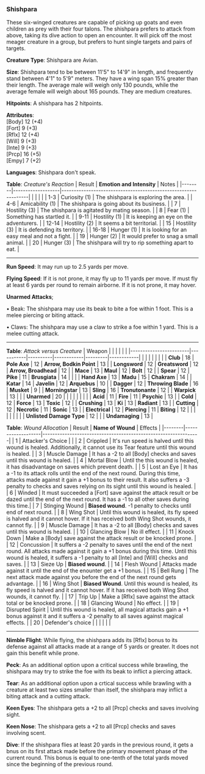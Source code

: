 
### Shishpara
These six-winged creatures are capable of picking up goats and even children as prey with their four talons. The shishpara prefers to attack from above, taking its dive action to open an encounter. It will pick off the most meager creature in a group, but prefers to hunt single targets and pairs of targets.

**Creature Type**: Shishpara are Avian.

**Size**: Shishpara tend to be between 11'5" to 14'9" in length, and frequently stand between 4'1" to 5'9" meters. They have a wing span 15% greater than their length. The average male will weigh only 130 pounds, while the average female will weigh about 165 pounds. They are medium creatures.

**Hitpoints**: A shishpara has 2 hitpoints.

**Attributes**:  
[Body] 12 (+4)  
[Fort] 9 (+3)  
[Rflx] 12 (+4)  
[Will] 9 (+3)  
[Inte] 9 (+3)  
[Prcp] 16 (+5)  
[Empy] 7 (+2)  

**Languages**: Shishpara don't speak.

**Table**: *Creature's Reaction*
| Result | **Emotion and Intensity** | Notes        |
|--------|-------------------|----------------------------------------------------------------|
|        |                                                |                                   |
|   1-3  | Curiosity (1) | The shishpara is exploring the area. |
|   4-6  | Amicability (1)  | The shishpara is going about its business. |
|   7    | Hostility (3) | The shishpara is agitated by mating season. |
|   8    | Fear (1)      | Something has startled it. |
|  9-11  | Hostility (1) | It is keeping an eye on the adventurers. |
|  12-14 | Hostility (2) | It seems a bit territorial. |
|   15   | Hostility (3) | It is defending its territory. |
|  16-18 | Hunger (1)    | It is looking for an easy meal and not a fight. |
|    19  | Hunger (2)    | It would prefer to snag a small animal. |
|   20   | Hunger (3)    | The shishpara will try to rip something apart to eat. |

-----

**Run Speed**: It may run up to 2.5 yards per move.

**Flying Speed**: If it is not prone, it may fly up to 11 yards per move. If must fly at least 6 yards per round to remain airborne. If it is not prone, it may hover.

**Unarmed Attacks**;

 • Beak: The shishpara may use its beak to bite a foe within 1 foot. This is a melee piercing or biting attack.

 • Claws: The shishpara may use a claw to strike a foe within 1 yard. This is a melee cutting attack.

-----

**Table**: *Attack versus Creature*
| Weapon                 |          |            |         |            |         |
|------------------------|-----------|----------|------------|---------|------------|
|                        |          |            |         |            |         |
| **Club**                | 18   | **Pole Axe** | 12     | **Arrow, Bodkin Point**    | 13    |
| **Longsword**              | 12     | **Greatsword** | 12     | **Arrow, Broadhead**       | 12    |
| **Mace**                   | 13     | **Maul** | 12    | **Bolt** | 12    |
| **Spear**                  | 12     | **Pike** | 11     | **Brusgiata** | 14     |  |     |
| **Hand Axe**               | 13     | **Madu** | 15     | **Chakram** | 14    |
| **Katar**                  | 14     | **Javelin** | 12    | **Arquebus** | 10    |
| **Dagger**                 | 12     | **Throwing Blade** | 16   | **Musket** |  9    |
| **Morningstar**            | 13     | **Sling** | 16    | **Tronutonante** | 12    |
| **Warpick**                | 13     |  |  |  **Unarmed** |   20  |
|                        |           |          |            |         |            |
| **Acid**                   | 11     | **Fire** | 11     | **Psychic** | 13     |
| **Cold**                   | 12     | **Force** | 13     | **Toxic**  | 12     |
| **Crushing**               | 13     | **Ki** | 13     | **Radiant** | 13     |
| **Cutting**                | 12     | **Necrotic** | 11     | **Sonic** | 13    |
| **Electrical**             | 12     | **Piercing** | 11     | **Biting** | 12    |
|                        |           |          |            |         |            |
| **Unlisted Damage Type** | 12 |    |     | **Undamaging** | 13 |

**Table**: *Wound Allocation*
| Result | **Name of Wound** | Effects                                                        |
|--------|-------------------|----------------------------------------------------------------|
|   1    | Attacker's Choice |                                                                |
|   2    | Crippled          | It's run speed is halved until this wound is healed. Additionally, it cannot use its Tear feature until this wound is healed.      |
|   3    | Muscle Damage     | It has a -2 to all [Body] checks and saves until this wound is healed. |
|   4    | Mortal Blow       | Until the this wound is healed, it has disadvantage on saves which prevent death. |
|   5    | Lost an Eye       | It has a -1 to its attack rolls until the end of the next round. During this time, attacks made against it gain a +1 bonus to their result. It also suffers a -3 penalty to checks and saves relying on its sight until this wound is healed. |
|   6    | Winded            | It must succeeded a [Fort] save against the attack result or be dazed until the end of the next round. It has a -1 to all other saves during this time.|
|   7    | Stinging Wound    | **Biased wound**. -1 penalty to checks until end of next round. |
|   8    | Wing Shot         | Until this wound is healed, its fly speed is halved and it cannot hover. If it has received both Wing Shot wounds, it cannot fly. |
|   9    | Muscle Damage     | It has a -2 to all [Body] checks and saves until this wound is healed. |
|   10   | Glancing Blow     | No ill effect. |
|   11   | Knock Down        | Make a [Body] save against the attack result or be knocked prone. |
|   12   | Concussion        | It suffers a -2 penalty to saves until the end of the next round. All attacks made against it gain a +1 bonus during this time. Until this wound is healed, it suffers a -1 penalty to all [Inte] and [Will] checks and saves. |
|   13   | Sieze Up          | **Biased wound**.  |
|   14   | Flesh Wound       | Attacks made against it until the end of the enounter get a +1 bonus. |
|   15   | Bell Rung         | The next attack made against you before the end of the next round gets advantage.  |
|   16   | Wing Shot         | **Biased Wound**. Until this wound is healed, its fly speed is halved and it cannot hover. If it has received both Wing Shot wounds, it cannot fly. |
|   17   | Trip Up           | Make a [Rflx] save against the attack total or be knocked prone.                                  |
|   18   | Glancing Wound    | No effect. |
|   19   | Disrupted Spirit  | Until this wound is healed, all magical attacks gain a +1 bonus against it and it suffers a -2 penalty to all saves against magical effects. |
|   20   | Defender's choice |                                   |
|        |                                                |                                   |

-----

**Nimble Flight**: While flying, the shishpara adds its [Rflx] bonus to its defense against all attacks made at a range of 5 yards or greater. It does not gain this benefit while prone.

**Peck**: As an additional option upon a critical success while brawling, the shishpara may try to strike the foe with its beak to inflict a piercing attack.

**Tear**: As an additional option upon a crtical success while brawling with a creature at least two sizes smaller than itself, the shishpara may inflict a biting attack and a cutting attack.

**Keen Eyes**: The shishpara gets a +2 to all [Prcp] checks and saves involving sight.

**Keen Nose**: The shishpara gets a +2 to all [Prcp] checks and saves involving scent.

**Dive**: If the shishpara flies at least 20 yards in the previous round, it gets a bnus on its first attack made before the primary movement phase of the current round. This bonus is equal to one-tenth of the total yards moved since the beginning of the previous round.
